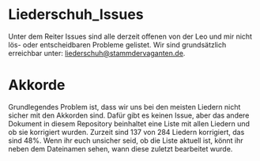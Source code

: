 # Liederschuh_Issues
Unter dem Reiter Issues sind alle derzeit offenen von der Leo und mir nicht lös- oder entscheidbaren Probleme gelistet.
Wir sind grundsätzlich erreichbar unter: [liederschuh@stammdervaganten.de](mailto:liederschuh@stammdervaganten.de).

# Akkorde
Grundlegendes Problem ist, dass wir uns bei den meisten Liedern nicht sicher mit den Akkorden sind. Dafür gibt es keinen Issue, aber das andere Dokument in diesem Repository beinhaltet eine Liste mit allen Liedern und ob sie korrigiert wurden. Zurzeit sind 137 von 284 Liedern korrigiert, das sind 48%. Wenn ihr euch unsicher seid, ob die Liste aktuell ist, könnt ihr neben dem Dateinamen sehen, wann diese zuletzt bearbeitet wurde.
